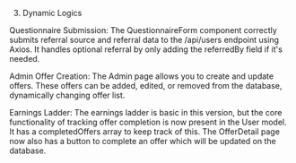 3. Dynamic Logics

Questionnaire Submission: The QuestionnaireForm component correctly submits referral source and referral data to the /api/users endpoint using Axios. It handles optional referral by only adding the referredBy field if it's needed.

Admin Offer Creation: The Admin page allows you to create and update offers. These offers can be added, edited, or removed from the database, dynamically changing offer list.

Earnings Ladder: The earnings ladder is basic in this version, but the core functionality of tracking offer completion is now present in the User model. It has a completedOffers array to keep track of this. The OfferDetail page now also has a button to complete an offer which will be updated on the database.

